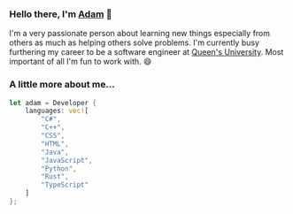 ### Hello there, I'm [Adam](https://github.com/Kazzuk/Kazzuk) :wave:

I'm a very passionate person about learning new things especially from others as much as helping others solve problems. I'm currently busy furthering my career to be a software engineer at [Queen's University](https://www.qub.ac.uk). Most important of all I'm fun to work with. :smile:

### A little more about me...

```rust
let adam = Developer {
    languages: vec![
        "C#",
        "C++",
        "CSS",
        "HTML",
        "Java",
        "JavaScript",
        "Python",
        "Rust",
        "TypeScript"
    ]
};
```
